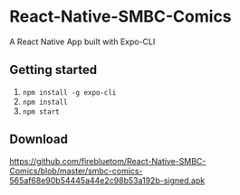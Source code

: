 # React-Native-SMBC-Comics

A React Native App built with Expo-CLI

## Getting started
1. `npm install -g expo-cli`
2. `npm install`
3. `npm start`

## Download
https://github.com/firebluetom/React-Native-SMBC-Comics/blob/master/smbc-comics-565af68e90b54445a44e2c98b53a192b-signed.apk
